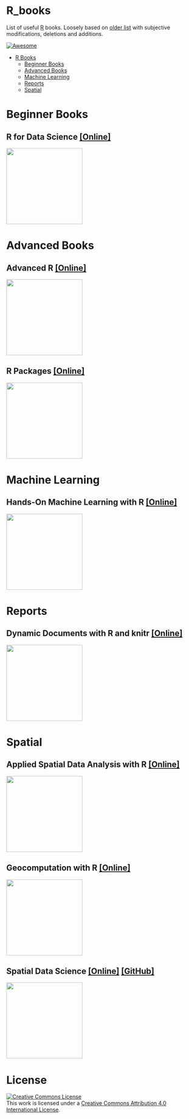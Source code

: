 # R_books

List of useful [R](https://www.r-project.org/) books. Loosely based on [older list](https://github.com/RomanTsegelskyi/rbooks) with subjective modifications, deletions and additions.  

[![Awesome](https://cdn.rawgit.com/sindresorhus/awesome/d7305f38d29fed78fa85652e3a63e154dd8e8829/media/badge.svg)](https://github.com/sindresorhus/awesome)

* [R Books](#R_books)
	* [Beginner Books](#beginner-books)
	* [Advanced Books](#advanced-books)
	* [Machine Learning](#machine-learning)
	* [Reports](#reports)
	* [Spatial](#spatial)

# Beginner Books

## R for Data Science [[Online]](http://r4ds.had.co.nz/)

<img src="https://d33wubrfki0l68.cloudfront.net/b88ef926a004b0fce72b2526b0b5c4413666a4cb/24a30/cover.png" width="200px"/>

# Advanced Books

## Advanced R [[Online]](https://adv-r.hadley.nz/) 

<img src="https://d33wubrfki0l68.cloudfront.net/565916198b0be51bf88b36f94b80c7ea67cafe7c/7f70b/cover.png" width="200px"/>

## R Packages [[Online]](https://r-pkgs.org/)  

<img src="https://d33wubrfki0l68.cloudfront.net/19c4a5cab01d9bcb1d2edeb63ce5ba0f21870e33/68feb/images/cover.png" width="200px"/>

# Machine Learning

## Hands-On Machine Learning with R [[Online]](https://bradleyboehmke.github.io/HOML/) 

<img src="https://bradleyboehmke.github.io/HOML/images/homl-cover.jpg" width="200px"/>

# Reports

## Dynamic Documents with R and knitr [[Online]](https://bradleyboehmke.github.io/HOML/)

<img src="http://ecx.images-amazon.com/images/I/516z-S%2BUXjL._SX331_BO1,204,203,200_.jpg" width="200px"/>

# Spatial

## Applied Spatial Data Analysis with R [[Online]](https://asdar-book.org/)

<img src="https://asdar-book.org/assets/img/cover-2ed.jpg" width="200px"/>

## Geocomputation with R [[Online]](https://geocompr.robinlovelace.net/)

<img src="https://geocompr.robinlovelace.net/images/cover.png" width="200px"/>

## Spatial Data Science [[Online]](https://keen-swartz-3146c4.netlify.app/) [[GitHub]](https://github.com/edzer/sdsr/)

<img src="https://geocompr.robinlovelace.net/images/cover.png" width="200px"/>

# License

<a rel="license" href="http://creativecommons.org/licenses/by/4.0/"><img alt="Creative Commons License" style="border-width:0" src="https://i.creativecommons.org/l/by/4.0/88x31.png" /></a><br />This work is licensed under a <a rel="license" href="http://creativecommons.org/licenses/by/4.0/">Creative Commons Attribution 4.0 International License</a>.